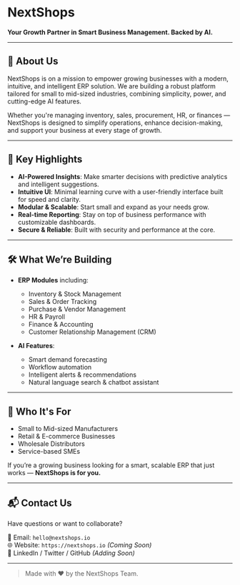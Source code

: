 # NextShops

**Your Growth Partner in Smart Business Management. Backed by AI.**

---

## 🚀 About Us

NextShops is on a mission to empower growing businesses with a modern, intuitive, and intelligent ERP solution. We are building a robust platform tailored for small to mid-sized industries, combining simplicity, power, and cutting-edge AI features.

Whether you're managing inventory, sales, procurement, HR, or finances — NextShops is designed to simplify operations, enhance decision-making, and support your business at every stage of growth.

---

## 🌟 Key Highlights

- **AI-Powered Insights**: Make smarter decisions with predictive analytics and intelligent suggestions.
- **Intuitive UI**: Minimal learning curve with a user-friendly interface built for speed and clarity.
- **Modular & Scalable**: Start small and expand as your needs grow.
- **Real-time Reporting**: Stay on top of business performance with customizable dashboards.
- **Secure & Reliable**: Built with security and performance at the core.

---

## 🛠️ What We’re Building

- **ERP Modules** including:
  - Inventory & Stock Management
  - Sales & Order Tracking
  - Purchase & Vendor Management
  - HR & Payroll
  - Finance & Accounting
  - Customer Relationship Management (CRM)

- **AI Features**:
  - Smart demand forecasting
  - Workflow automation
  - Intelligent alerts & recommendations
  - Natural language search & chatbot assistant

---

## 📍 Who It's For

- Small to Mid-sized Manufacturers
- Retail & E-commerce Businesses
- Wholesale Distributors
- Service-based SMEs

If you’re a growing business looking for a smart, scalable ERP that just works — **NextShops is for you.**

---

## 📬 Contact Us

Have questions or want to collaborate?

📧 Email: `hello@nextshops.io`  
🌐 Website: `https://nextshops.io` *(Coming Soon)*  
🔗 LinkedIn / Twitter / GitHub *(Adding Soon)*

---

> Made with ❤️ by the NextShops Team.
